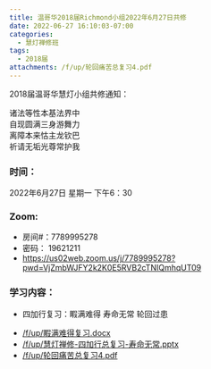 ```yaml
---
title: 温哥华2018届Richmond小组2022年6月27日共修
date: 2022-06-27 16:10:03-07:00
categories:
  - 慧灯禅修班
tags:
  - 2018届
attachments: /f/up/轮回痛苦总复习4.pdf
---
```

2018届温哥华慧灯小组共修通知：

诸法等性本基法界中\
自现圆满三身游舞力\
离障本来怙主龙钦巴\
祈请无垢光尊常护我  

### 时间：

2022年6月27日 星期一 下午6：30

### Zoom:

* 房间#：7789995278 
* 密码： 19621211
* <https://us02web.zoom.us/j/7789995278?pwd=VjZmbWJFY2k2K0E5RVB2cTNIQmhqUT09>

### 学习内容：

* 四加行复习：睱满难得 寿命无常 轮回过患



- [/f/up/睱满难得复习.docx](https://s3.ca-central-1.wasabisys.com/hddata/f.huidengchanxiu.net/hdv/f/up/睱满难得复习.docx)
- [/f/up/慧灯禅修-四加行总复习-寿命无常.pptx](https://s3.ca-central-1.wasabisys.com/hddata/f.huidengchanxiu.net/hdv/f/up/慧灯禅修-四加行总复习-寿命无常.pptx)
- [/f/up/轮回痛苦总复习4.pdf](https://s3.ca-central-1.wasabisys.com/hddata/f.huidengchanxiu.net/hdv/f/up/轮回痛苦总复习4.pdf)
